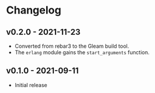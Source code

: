 # Changelog

## v0.2.0 - 2021-11-23

- Converted from rebar3 to the Gleam build tool.
- The `erlang` module gains the `start_arguments` function.

## v0.1.0 - 2021-09-11

- Initial release
